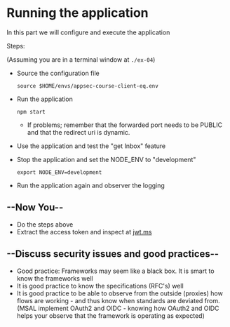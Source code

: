 # Running the application

In this part we will configure and execute the application

Steps:

(Assuming you are in a terminal window at `./ex-04`)
  
* Source the configuration file

    ```shell
    source $HOME/envs/appsec-course-client-eq.env
    ```

* Run the application 
   
    ```shell
    npm start
    ```
  * If problems; remember that the forwarded port needs to be PUBLIC and that the redirect uri is dynamic.
* Use the application and test the "get Inbox" feature
* Stop the application and set the NODE_ENV to "development"

    ```shell
    export NODE_ENV=development
    ```

* Run the application again and observer the logging

## --Now You--

* Do the steps above
* Extract the access token and inspect at [jwt.ms](https://jwt.ms)
  
## --Discuss security issues and good practices--

* Good practice: Frameworks may seem like a black box. It is smart to know the frameworks well
* It is good practice to know the specifications (RFC's) well
* It is good practice to be able to observe from the outside (proxies) how flows are working - and thus know when standards are deviated from. (MSAL implement OAuth2 and OIDC - knowing how OAuth2 and OIDC helps your observe that the framework is operating as expected)

